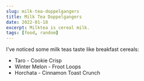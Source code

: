 ```yaml
---
slug: milk-tea-doppelgangers
title: Milk Tea Doppelgangers
date: 2022-01-18
excerpt: Milktea is cereal milk.
tags: [food, random]
---
```


I've noticed some milk teas taste like breakfast cereals:

- Taro - Cookie Crisp
- Winter Melon - Froot Loops
- Horchata - Cinnamon Toast Crunch
